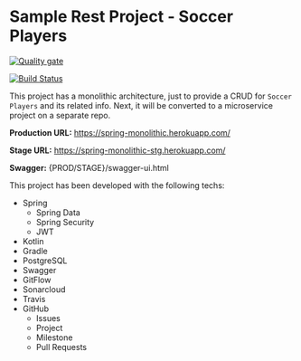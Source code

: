 # Sample Rest Project - Soccer Players

[![Quality gate](https://sonarcloud.io/api/project_badges/quality_gate?project=dritoferro_spring_monolithic)](https://sonarcloud.io/dashboard?id=dritoferro_spring_monolithic)

[![Build Status](https://travis-ci.org/dritoferro/spring_monolithic.svg?branch=develop)](https://travis-ci.org/dritoferro/spring_monolithic)

This project has a monolithic architecture, just to provide a CRUD for `Soccer Players` and its related info. Next, it will be converted to a microservice project on a separate repo.

**Production URL:** https://spring-monolithic.herokuapp.com/

**Stage URL:** https://spring-monolithic-stg.herokuapp.com/

**Swagger:** {PROD/STAGE}/swagger-ui.html

This project has been developed with the following techs:

- Spring 
  - Spring Data 
  - Spring Security
  - JWT
- Kotlin
- Gradle
- PostgreSQL
- Swagger
- GitFlow
- Sonarcloud
- Travis
- GitHub
  - Issues
  - Project
  - Milestone
  - Pull Requests
